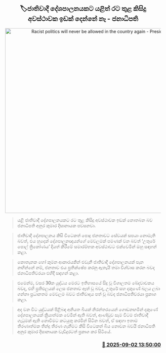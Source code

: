 <p align='center'><b><h2 align='center' title='Racist politics will never be allowed in the country again - President'>🏷ජාතිවාදී දේශපාලනයකට යළිත් රට තුළ කිසිදු අවස්ථාවක ඉඩක් දෙන්නේ නෑ - ජනාධිපති</h2></b></p>
<p align='center'><img src='https://helakuru.sgp1.cdn.digitaloceanspaces.com/esana/images/lib/anura-president-jaffna-mki.jpg' width='600' alt='Racist politics will never be allowed in the country again - President'></p>

> යළි ජාතිවාදී දේශපාලනයකට රට තුළ කිසිදු අවස්ථාවක ඉඩක් නොතබන බව ජනාධිපති අනුර කුමාර දිසානායක පවසනවා.

> ජාතිවාදී දේශපාලනය කිසි විටෙකත් පොදු ජනතාවට සේවයක් සපයා නොමැති බවත්, එය හුදෙක් දේශපාලනඥයන්ගේ මෙවලමක් පමණක් වන බවත් ‘උතුරේ පොල් ත්‍රිකෝණය’ දියත් කිරීමේ සමාරම්භක අවස්ථාවට එක්වෙමින් ඔහු සඳහන් කළා.

> කොතැනක හෝ කුමන ආකාරයකින් එවැනි ජාතිවාදී දේශපාලනයක් පැන නඟින්නේ නම්, ජනතාව එය ප්‍රතික්ෂේප කරනු ඇතැයි තමා විශ්වාස කරන බවද ජනාධිපතිවරයා එහිදී සඳහන් කළා.

> එමෙන්ම, වසර 30ක යුද්ධය මෙරට ඉතිහාසයේ සිදු වූ විශාලතම ඛේදවාචකය බවද, එහි ප්‍රතිඵලයක් ලෙස ජනතාව ඈත් වූ බවද, උතුරේ සහ දකුණේ බලය ලබා ගන්නා ප්‍රධානතම මෙවලම බවට ජාතිවාදය පත් වූ බවද ජනාධිපතිවරයා ප්‍රකාශ කළා.

> අද වන විට යුද්ධයක් පිළිබඳ අනියත බියක් නිරන්තරයෙන් ගොඩනඟමින් දකුණේ දේශපාලනයක් ක්‍රියාත්මක වෙමින් ඇති බවත්, ආණ්ඩුව සෑම විටම ජාතිවාදී ගැටුමක් ඇති නොවීමට කටයුතු කරමින් සිටින බවත්, ඒ සඳහා ඉතාම තීරණාත්මක තීන්දු තීරණ ගැනීමට කිසි විටෙකත් බිය නොවන බවයි ජනාධිපති අනුර කුමාර දිසානායක වැඩිදුරටත් ප්‍රකාශ කර සිටියේ.



<h3 align='right'><a href='https://www.helakuru.lk/esana/p/113276/'>📅 2025-09-02 13:50:00</a></h3>
